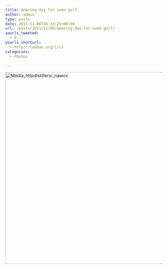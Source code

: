 ```yaml
---
title: Amazing day for some golf
author: admin
type: posts
date: 2011-11-06T16:33:25+00:00
url: /posts/2011/11/06/amazing-day-for-some-golf/
yourls_tweeted:
  - 1
yourls_shorturl:
  - http://lobban.org/i/cx
categories:
  - Photos

---
```

<div class='posterous_autopost'>
  <a href="http://instagr.am/p/TA0be/"></p> 
  
  <div class='p_embed p_image_embed'>
    <a href="http://getfile6.posterous.com/getfile/files.posterous.com/nonimage/lcBizleBFjiHaooIhenyduxoyFmgihlodAxxvAzitwBHJktGDtsozcEFkjfk/media_httpdistilleryi_nAwcv.jpg.scaled1000.jpg"><img alt="Media_httpdistilleryi_nawcv" height="612" src="http://getfile6.posterous.com/getfile/files.posterous.com/nonimage/lcBizleBFjiHaooIhenyduxoyFmgihlodAxxvAzitwBHJktGDtsozcEFkjfk/media_httpdistilleryi_nAwcv.jpg.scaled1000.jpg" width="612" /></a>
  </div>
  
  <p>
    </a></div>